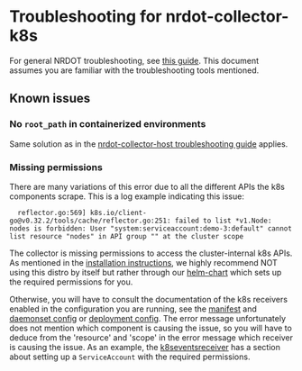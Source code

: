 # Troubleshooting for nrdot-collector-k8s

For general NRDOT troubleshooting, see [this guide](../TROUBLESHOOTING.md). This document assumes you are familiar with
the troubleshooting tools mentioned.

## Known issues

### No `root_path` in containerized environments
Same solution as in the [nrdot-collector-host troubleshooting guide](../nrdot-collector-host/TROUBLESHOOTING.md#no-root_path-in-containerized-environments) applies.

### Missing permissions
There are many variations of this error due to all the different APIs the k8s components scrape. This is a log example indicating this issue:
```
  reflector.go:569] k8s.io/client-go@v0.32.2/tools/cache/reflector.go:251: failed to list *v1.Node: nodes is forbidden: User "system:serviceaccount:demo-3:default" cannot list resource "nodes" in API group "" at the cluster scope
```
The collector is missing permissions to access the cluster-internal k8s APIs. 
As mentioned in the [installation instructions](./README.md), we highly recommend NOT using this distro by itself but rather through our [helm-chart](https://github.com/newrelic/helm-charts/tree/master/charts/nr-k8s-otel-collector) which sets up the required permissions for you.

Otherwise, you will have to consult the documentation of the k8s receivers enabled in the configuration you are running, see the [manifest](./manifest.yaml) and [daemonset config](./config-daemonset.yaml) or [deployment config](./config-deployment.yaml). The error message unfortunately does not mention which component is causing the issue, so you will have to deduce from the 'resource' and 'scope' in the error message which receiver is causing the issue. As an example, the [k8seventsreceiver](https://github.com/open-telemetry/opentelemetry-collector-contrib/blob/main/receiver/k8seventsreceiver/README.md#service-account) has a section about setting up a `ServiceAccount` with the required permissions.